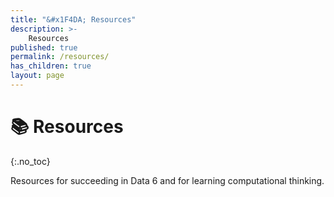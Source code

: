 ```yaml
---
title: "&#x1F4DA; Resources"
description: >-
    Resources
published: true
permalink: /resources/
has_children: true
layout: page
---
```


# &#x1F4DA; Resources	
{:.no_toc}

Resources for succeeding in Data 6 and for learning computational thinking.
